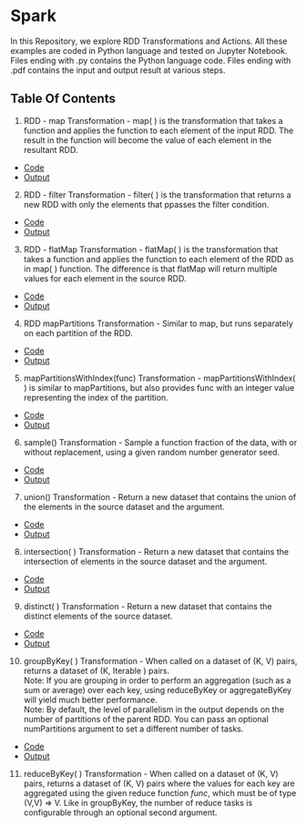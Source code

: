 # Spark

In this Repository, we explore RDD Transformations and Actions. All these examples are coded in Python language and tested on Jupyter Notebook. 
Files ending with .py contains the Python language code.
Files ending with .pdf contains the input and output result at various steps.

## Table Of Contents
 1. RDD - map Transformation -
 map( ) is the transformation that takes a function and applies the function to each element of the input RDD. The result in the function will become the value of each element in the resultant RDD.
 - [Code](https://github.com/vaishali-yasala/Spark/blob/main/rdd-map.py)
 - [Output](https://github.com/vaishali-yasala/Spark/blob/main/rdd-map.pdf)

 2. RDD - filter Transformation -
filter( ) is the transformation that returns a new RDD with only the elements that ppasses the filter condition.
 - [Code](https://github.com/vaishali-yasala/Spark/blob/main/rdd-filter.py)
 - [Output](https://github.com/vaishali-yasala/Spark/blob/main/rdd-filter.pdf)

 3. RDD - flatMap Transformation -
 flatMap( ) is the transformation that takes a function and applies the function to each element of the RDD as in map( ) function. The difference is that flatMap will return multiple values for each element in the source RDD.
 - [Code](https://github.com/vaishali-yasala/Spark/blob/main/rdd-flatMap.py)
 - [Output](https://github.com/vaishali-yasala/Spark/blob/main/rdd-flatMap.pdf)

 4. RDD mapPartitions Transformation -
 Similar to map, but runs separately on each partition of the RDD.
 - [Code](https://github.com/vaishali-yasala/Spark/blob/main/rdd-mapPartitions.py)
 - [Output](https://github.com/vaishali-yasala/Spark/blob/main/rdd-mapPartitions.pdf)

 5. mapPartitionsWithIndex(func) Transformation -
 mapPartitionsWithIndex( ) is similar to mapPartitions, but also provides func with an integer value representing the index of the partition. 
 - [Code](https://github.com/vaishali-yasala/Spark/blob/main/rdd-mapPartitionsWithIndex.py)
 - [Output](https://github.com/vaishali-yasala/Spark/blob/main/rdd-mapPartitionsWithIndex.pdf)

 6. sample() Transformation -
 Sample a function fraction of the data, with or without replacement, using a given random number generator seed. 
 - [Code](https://github.com/vaishali-yasala/Spark/blob/main/rdd-sample.py)
 - [Output](https://github.com/vaishali-yasala/Spark/blob/main/rdd-sample.pdf)

 7. union() Transformation - 
 Return a new dataset that contains the union of the elements in the source dataset and the argument. 
 - [Code](https://github.com/vaishali-yasala/Spark/blob/main/rdd-union.py)
 - [Output](https://github.com/vaishali-yasala/Spark/blob/main/rdd-union.pdf)

 8. intersection( ) Transformation -
 Return a new dataset that contains the intersection of elements in the source dataset and the argument. 
 - [Code](https://github.com/vaishali-yasala/Spark/blob/main/rdd-intersection.py)
 - [Output](https://github.com/vaishali-yasala/Spark/blob/main/rdd-intersection.pdf)

 9. distinct( ) Transformation -
 Return a new dataset that contains the distinct elements of the source dataset.
 - [Code](https://github.com/vaishali-yasala/Spark/blob/main/rdd-distinct.py)
 - [Output](https://github.com/vaishali-yasala/Spark/blob/main/rdd-distinct.pdf)

10. groupByKey( ) Transformation -
When called on a dataset of (K, V) pairs, returns a dataset of (K, Iterable <V>) pairs. <br>
Note: If you are grouping in order to perform an aggregation (such as a sum or average) over each key, using reduceByKey or aggregateByKey will yield much better performance.<br>
Note: By default, the level of parallelism in the output depends on the number of partitions of the parent RDD. You can pass an optional numPartitions argument to set a different number of tasks.
 - [Code](https://github.com/vaishali-yasala/Spark/blob/main/rdd-groupByKey.py)
 - [Output](https://github.com/vaishali-yasala/Spark/blob/main/rdd-groupByKey.pdf)

 11. reduceByKey( ) Transformation -
 When called on a dataset of (K, V) pairs, returns a dataset of (K, V) pairs where the values for each key are aggregated using the given reduce function <i>func</i>, which must be of type (V,V) => V. Like in groupByKey, the number of reduce tasks is configurable through an optional second argument. 
